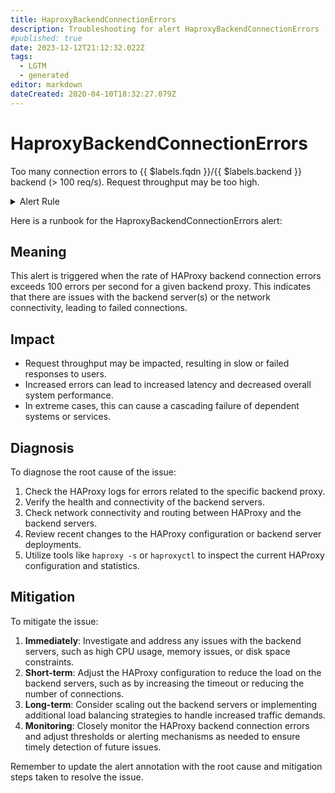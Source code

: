 ```yaml
---
title: HaproxyBackendConnectionErrors
description: Troubleshooting for alert HaproxyBackendConnectionErrors
#published: true
date: 2023-12-12T21:12:32.022Z
tags: 
  - LGTM
  - generated
editor: markdown
dateCreated: 2020-04-10T18:32:27.079Z
---
```


# HaproxyBackendConnectionErrors

Too many connection errors to {{ $labels.fqdn }}/{{ $labels.backend }} backend (> 100 req/s). Request throughput may be too high.

<details>
  <summary>Alert Rule</summary>

{{% rule "haproxy/haproxy-embedded-exporter-v2.yml" "HaproxyBackendConnectionErrors" %}}

{{% comment %}}

```yaml
alert: HaproxyBackendConnectionErrors
expr: (sum by (proxy) (rate(haproxy_backend_connection_errors_total[1m]))) > 100
for: 1m
labels:
    severity: critical
annotations:
    summary: HAProxy backend connection errors (instance {{ $labels.instance }})
    description: |-
        Too many connection errors to {{ $labels.fqdn }}/{{ $labels.backend }} backend (> 100 req/s). Request throughput may be too high.
          VALUE = {{ $value }}
          LABELS = {{ $labels }}
    runbook: https://github.com/srerun/prometheus-alerts/blob/main/content/runbooks/embedded-exporter-v2/HaproxyBackendConnectionErrors.md

```

{{% /comment %}}

</details>


Here is a runbook for the HaproxyBackendConnectionErrors alert:

## Meaning

This alert is triggered when the rate of HAProxy backend connection errors exceeds 100 errors per second for a given backend proxy. This indicates that there are issues with the backend server(s) or the network connectivity, leading to failed connections.

## Impact

* Request throughput may be impacted, resulting in slow or failed responses to users.
* Increased errors can lead to increased latency and decreased overall system performance.
* In extreme cases, this can cause a cascading failure of dependent systems or services.

## Diagnosis

To diagnose the root cause of the issue:

1. Check the HAProxy logs for errors related to the specific backend proxy.
2. Verify the health and connectivity of the backend servers.
3. Check network connectivity and routing between HAProxy and the backend servers.
4. Review recent changes to the HAProxy configuration or backend server deployments.
5. Utilize tools like `haproxy -s` or `haproxyctl` to inspect the current HAProxy configuration and statistics.

## Mitigation

To mitigate the issue:

1. **Immediately**: Investigate and address any issues with the backend servers, such as high CPU usage, memory issues, or disk space constraints.
2. **Short-term**: Adjust the HAProxy configuration to reduce the load on the backend servers, such as by increasing the timeout or reducing the number of connections.
3. **Long-term**: Consider scaling out the backend servers or implementing additional load balancing strategies to handle increased traffic demands.
4. **Monitoring**: Closely monitor the HAProxy backend connection errors and adjust thresholds or alerting mechanisms as needed to ensure timely detection of future issues.

Remember to update the alert annotation with the root cause and mitigation steps taken to resolve the issue.